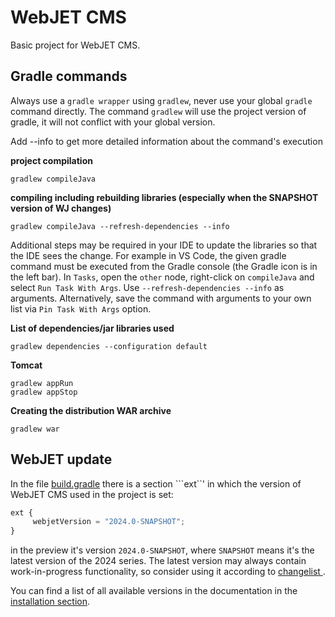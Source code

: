 # WebJET CMS

Basic project for WebJET CMS.

## Gradle commands

Always use a `gradle wrapper` using `gradlew`, never use your global `gradle` command directly. The command `gradlew` will use the project version of gradle, it will not conflict with your global version.

Add --info to get more detailed information about the command's execution

**project compilation**
```
gradlew compileJava
```

**compiling including rebuilding libraries (especially when the SNAPSHOT version of WJ changes)**

```
gradlew compileJava --refresh-dependencies --info
```

Additional steps may be required in your IDE to update the libraries so that the IDE sees the change. For example in VS Code, the given gradle command must be executed from the Gradle console (the Gradle icon is in the left bar). In `Tasks`, open the `other` node, right-click on `compileJava` and select `Run Task With Args`. Use `--refresh-dependencies --info` as arguments. Alternatively, save the command with arguments to your own list via `Pin Task With Args` option.

**List of dependencies/jar libraries used**
```
gradlew dependencies --configuration default
```

**Tomcat**
```
gradlew appRun
gradlew appStop
```

**Creating the distribution WAR archive**
```
gradlew war
```

## WebJET update

In the file [build.gradle](build.gradle) there is a section ```ext``' in which the version of WebJET CMS used in the project is set:

```javascript
ext {
     webjetVersion = "2024.0-SNAPSHOT";
}
```

in the preview it's version `2024.0-SNAPSHOT`, where ``SNAPSHOT`` means it's the latest version of the 2024 series. The latest version may always contain work-in-progress functionality, so consider using it according to [changelist ](http://docs.webjetcms.sk/latest/en/CHANGELOG).

You can find a list of all available versions in the documentation in the [installation section](http://docs.webjetcms.sk/latest/en/install/README).
